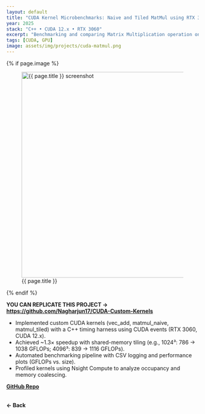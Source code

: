 ```yaml
---
layout: default
title: "CUDA Kernel Microbenchmarks: Naive and Tiled MatMul using RTX 3060"
year: 2025
stack: "C++ • CUDA 12.x • RTX 3060"
excerpt: "Benchmarking and comparing Matrix Multiplication operation on shared memory and naive approach."
tags: [CUDA, GPU]
image: assets/img/projects/cuda-matmul.png
---
```


{% if page.image %}
<figure>
  <img src="{{ page.image | relative_url }}" alt="{{ page.title }} screenshot"
     loading="lazy" width="540" style="height:auto;">
  <figcaption>{{ page.title }}</figcaption>
</figure>
{% endif %}

**YOU CAN REPLICATE THIS PROJECT -> https://github.com/Nagharjun17/CUDA-Custom-Kernels**

* Implemented custom CUDA kernels (vec_add, matmul_naive, matmul_tiled) with a C++ timing harness using CUDA events (RTX 3060, CUDA 12.x).
* Achieved ~1.3× speedup with shared-memory tiling (e.g., 1024³: 786 → 1038 GFLOPs; 4096³: 839 → 1116 GFLOPs).
* Automated benchmarking pipeline with CSV logging and performance plots (GFLOPs vs. size).
* Profiled kernels using Nsight Compute to analyze occupancy and memory coalescing.

**[GitHub Repo](https://github.com/Nagharjun17/CUDA-Custom-Kernels)**

<div style="margin-top: 2rem;">
  <a href="/learning" style="text-decoration: none; font-weight: bold;">← Back</a>
</div>

